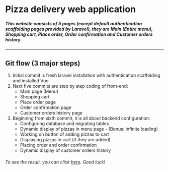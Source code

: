 <h1>Pizza delivery web application</h1>
<h5>This website consists of 5 pages (except default authentication scaffolding pages provided by Laravel), they are Main (Entire menu), Shopping cart, Place order, Order confirmation and Customer orders history.</h5>
<hr>
<h2>Git flow (3 major steps)</h2>
<ol>
    <li>Initial commit is fresh laravel installation with authentication scaffolding and installed Vue.</li>
    <li>Next five commits are step by step coding of front-end:
        <ul>
            <li>Main page (Menu)</li>
            <li>Shopping cart</li>
            <li>Place order page</li>
            <li>Order confirmation page</li>
            <li>Customer orders history page</li>
        </ul>
    </li>
    <li>Beginning from sixth commit, it is all about backend configuration:
        <ul>
            <li>Configuring database and migrating tables</li>
            <li>Dynamic display of pizzas in menu page - (Bonus: infinite loading)</li>
            <li>Working on button of adding pizzas to cart</li>
            <li>Displaying pizzas in cart (if they are added)</li>
            <li>Placing order and order confirmation</li>
            <li>Dynamic display of customer orders history</li>
        </ul>
    </li>
</ol>

<h6>To see the result, you can click <a href="http://delivery.darkcoder.uz">here</a>. Good luck! </h6>  
  

